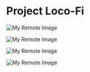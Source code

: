 # Project Loco-Fi


![My Remote Image](https://i.imgur.com/3X7Jqiv.jpg)


![My Remote Image](https://i.imgur.com/VJLjy6Q.jpg)


![My Remote Image](https://i.imgur.com/45aqSTb.jpg)


![My Remote Image](https://i.imgur.com/hUBajxL.jpg)